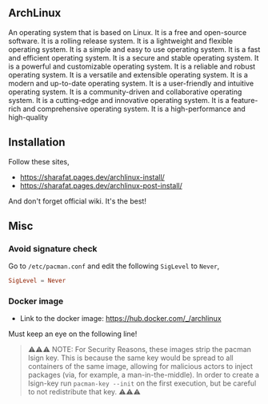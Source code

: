 ## ArchLinux

An operating system that is based on Linux. It is a free and open-source software. It is a rolling release system. It is a lightweight and flexible operating system. It is a simple and easy to use operating system. It is a fast and efficient operating system. It is a secure and stable operating system. It is a powerful and customizable operating system. It is a reliable and robust operating system. It is a versatile and extensible operating system. It is a modern and up-to-date operating system. It is a user-friendly and intuitive operating system. It is a community-driven and collaborative operating system. It is a cutting-edge and innovative operating system. It is a feature-rich and comprehensive operating system. It is a high-performance and high-quality

## Installation

Follow these sites,
- <https://sharafat.pages.dev/archlinux-install/>
- <https://sharafat.pages.dev/archlinux-post-install/>

And don't forget official wiki. It's the best!

## Misc

### Avoid signature check

Go to `/etc/pacman.conf` and edit the following `SigLevel` to `Never`,

```conf
SigLevel = Never
```

### Docker image

- Link to the docker image: <https://hub.docker.com/_/archlinux>

Must keep an eye on the following line!

> ⚠️⚠️⚠️ NOTE: For Security Reasons, these images strip the pacman lsign key. This is because the same key would be spread to all containers of the same image, allowing for malicious actors to inject packages (via, for example, a man-in-the-middle). In order to create a lsign-key run `pacman-key --init` on the first execution, but be careful to not redistribute that key. ⚠️⚠️⚠️
